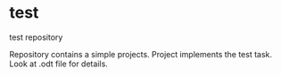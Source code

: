 test
====

test repository

Repository contains a simple projects. Project implements the test task.
Look at .odt file for details.